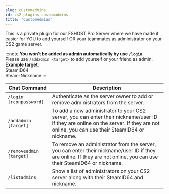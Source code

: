 ```yaml
---
slug: customadmins
id: cs2-plugins-customadmins
title: "CustomAdmins"
---
```


This is a private plugin for our FSHOST Pro Server where we have made it easier for YOU to add yourself OR your teammates as administrator on your CS2 game server.

:::note
**You won't be added as admin automatically by use `/login`.**
<br />
Please use `/addadmin <target>` to add yourself or your friend as admin.
<br />**Example target**:
<br />SteamID64
<br />Steam-Nickname
:::

| Chat Command | Description |
| ------------ | ----------- |
| `/login [rconpassword]` | Authenticate as the server owner to add or remove administrators from the server. |
| `/addadmin [target]` | To add a new administrator to your CS2 server, you can enter their nickname/user ID if they are online on the server. If they are not online, you can use their SteamID64 or nickname. |
| `/removeadmin [target]` | To remove an administrator from the server, you can enter their nickname/user ID if they are online. If they are not online, you can use their SteamID64 or nickname. |
| `/listadmins` | Show a list of administrators on your CS2 server along with their SteamID64 and nickname. |
